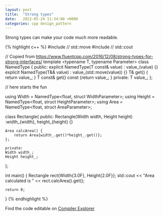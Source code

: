 ```yaml
---
layout: post
title:  "Strong types"
date:   2022-05-24 11:34:00 +0000
categories: cpp design_pattern
---
```


Strong types can make your code much more readable.

{% highlight c++ %}
#include <utility> // std::move
#include <iostream> // std::cout

// Copied from https://www.fluentcpp.com/2016/12/08/strong-types-for-strong-interfaces/
template <typename T, typename Parameter>
class NamedType
{
public:
    explicit NamedType(T const& value) : value_(value) {}
    explicit NamedType(T&& value) : value_(std::move(value)) {}
    T& get() { return value_; }
    T const& get() const {return value_; }
private:
    T value_;
};

// here starts the fun

using Width = NamedType<float, struct WidthParameter>;
using Height = NamedType<float, struct HeightParameter>;
using Area = NamedType<float, struct AreaParameter>;

class Rectangle{
    public:
    Rectangle(Width width, Height height) :width_{width}, height_{height}  {}

    Area calcArea() {
        return Area{width_.get()*height_.get()}; 
    };

    private:
    Width width_;
    Height height_;
};

int main() {
    Rectangle rect{Width{3.0F}, Height{2.0F}};
    std::cout << "Area calculated is " << rect.calcArea().get();

    return 0;
}
{% endhighlight %}

Find the code editable on [Compiler Explorer](https://godbolt.org/z/nq8nbTMW5)
